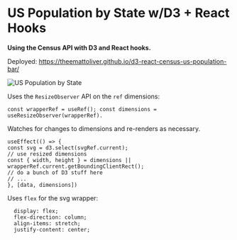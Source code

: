 # US Population by State w/D3 + React Hooks

**Using the Census API with D3 and React hooks.**

Deployed: https://theemattoliver.github.io/d3-react-census-us-population-bar/


![US Population by State](https://media.giphy.com/media/b7oOvLcLr9e3IAaVJr/giphy.gif)


Uses the `ResizeObserver` API on the `ref` dimensions: 


`const wrapperRef = useRef();
const dimensions = useResizeObserver(wrapperRef).
`

Watches for changes to dimensions and re-renders as necessary.

    useEffect(() => {
    const svg = d3.select(svgRef.current);
    // use resized dimensions
    const { width, height } = dimensions || wrapperRef.current.getBoundingClientRect(); 
    // do a bunch of D3 stuff here
    // ...
    }, [data, dimensions])
  
Uses `flex` for the svg wrapper:

```
  display: flex;
  flex-direction: column;
  align-items: stretch;
  justify-content: center;
  ```
